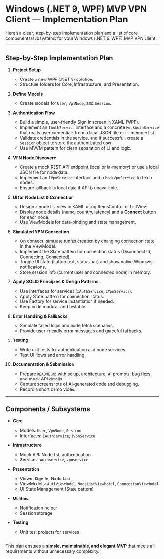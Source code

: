 ﻿# Windows (.NET 9, WPF) MVP VPN Client — Implementation Plan

Here’s a clear, step-by-step implementation plan and a list of core components/subsystems for your Windows (.NET 9, WPF) MVP VPN client:

---

## Step-by-Step Implementation Plan

1. **Project Setup**
   - Create a new WPF (.NET 9) solution.
   - Structure folders for Core, Infrastructure, and Presentation.

2. **Define Models**
   - Create models for `User`, `VpnNode`, and `Session`.

3. **Authentication Flow**
   - Build a simple, user-friendly Sign In screen in XAML (WPF).
   - Implement an `IAuthService` interface and a concrete `MockAuthService` that reads user credentials from a local JSON file or in-memory list.
   - Validate credentials in the service, and if successful, create a `Session` object to store the authenticated user.
   - Use MVVM pattern for clean separation of UI and logic.

4. **VPN Node Discovery**
   - Create a mock REST API endpoint (local or in-memory) or use a local JSON file for node data.
   - Implement an `IVpnService` interface and a `MockVpnService` to fetch nodes.
   - Ensure fallback to local data if API is unavailable.

5. **UI for Node List & Connection**
   - Design a node list view in XAML using ItemsControl or ListView.
   - Display node details (name, country, latency) and a **Connect** button for each node.
   - Use ViewModels for data-binding and state management.

6. **Simulated VPN Connection**
   - On connect, simulate tunnel creation by changing connection state in the ViewModel.
   - Implement the State pattern for connection status (Disconnected, Connecting, Connected).
   - Toggle UI state (button text, status bar) and show native Windows notifications.
   - Store session info (current user and connected node) in memory.

7. **Apply SOLID Principles & Design Patterns**
   - Use interfaces for services (`IAuthService`, `IVpnService`).
   - Apply State pattern for connection status.
   - Use Factory for service instantiation if needed.
   - Keep code modular and testable.

8. **Error Handling & Fallbacks**
   - Simulate failed login and node fetch scenarios.
   - Provide user-friendly error messages and graceful fallbacks.

9. **Testing**
   - Write unit tests for authentication and node services.
   - Test UI flows and error handling.

10. **Documentation & Submission**
    - Prepare `README.md` with setup, architecture, AI prompts, bug fixes, and mock API details.
    - Capture screenshots of AI-generated code and debugging.
    - Record a short demo video.

---

## Components / Subsystems

- **Core**
  - Models: `User`, `VpnNode`, `Session`
  - Interfaces: `IAuthService`, `IVpnService`

- **Infrastructure**
  - Mock API: Node list, authentication
  - Services: `AuthService`, `VpnService`

- **Presentation**
  - Views: Sign In, Node List
  - ViewModels: `AuthViewModel`, `NodeListViewModel`, `ConnectionViewModel`
  - UI State Management (State pattern)

- **Utilities**
  - Notification helper
  - Session storage

- **Testing**
  - Unit test projects for services

---

This plan ensures a **simple, maintainable, and elegant MVP** that meets all requirements without unnecessary complexity.
